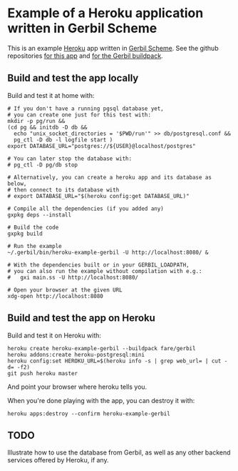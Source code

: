 # Example of a Heroku application written in Gerbil Scheme

This is an example [Heroku](https://heroku.com) app
written in [Gerbil Scheme](https://cons.io).
See the github repositories
[for this app](https://github.com/heroku-gerbil/heroku-example-gerbil) and
[for the Gerbil buildpack](https://github.com/heroku-gerbil/heroku-buildpack-gerbil).

## Build and test the app locally
Build and test it at home with:
```shell
# If you don't have a running pgsql database yet,
# you can create one just for this test with:
mkdir -p pg/run &&
(cd pg && initdb -D db &&
  echo "unix_socket_directories = '$PWD/run'" >> db/postgresql.conf &&
  pg_ctl -D db -l logfile start )
export DATABASE_URL="postgres://${USER}@localhost/postgres"

# You can later stop the database with:
# pg_ctl -D pg/db stop

# Alternatively, you can create a heroku app and its database as below,
# then connect to its database with
# export DATABASE_URL="$(heroku config:get DATABASE_URL)"

# Compile all the dependencies (if you added any)
gxpkg deps --install

# Build the code
gxpkg build

# Run the example
~/.gerbil/bin/heroku-example-gerbil -U http://localhost:8080/ &

# With the dependencies built or in your GERBIL_LOADPATH,
# you can also run the example without compilation with e.g.:
#   gxi main.ss -U http://localhost:8080/

# Open your browser at the given URL
xdg-open http://localhost:8080
```

## Build and test the app on Heroku
Build and test it on Heroku with:
```shell
heroku create heroku-example-gerbil --buildpack fare/gerbil
heroku addons:create heroku-postgresql:mini
heroku config:set HEROKU_URL=$(heroku info -s | grep web_url= | cut -d= -f2)
git push heroku master
```
And point your browser where heroku tells you.

When you're done playing with the app, you can destroy it with:
```
heroku apps:destroy --confirm heroku-example-gerbil
```

## TODO
Illustrate how to use the database from Gerbil,
as well as any other backend services offered by Heroku, if any.
